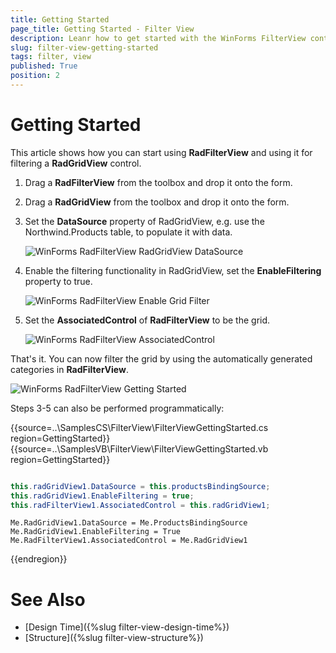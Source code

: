 ```yaml
---
title: Getting Started
page_title: Getting Started - Filter View
description: Leanr how to get started with the WinForms FilterView control.  
slug: filter-view-getting-started
tags: filter, view
published: True
position: 2  
---
```


# Getting Started

This article shows how you can start using **RadFilterView** and using it for filtering a **RadGridView** control.

1. Drag a **RadFilterView** from the toolbox and drop it onto the form.

2. Drag a **RadGridView** from the toolbox and drop it onto the form.

3. Set the **DataSource** property of RadGridView, e.g. use the Northwind.Products table, to populate it with data. 

	![WinForms RadFilterView RadGridView DataSource](images/filter-view-getting-started002.png)

4. Enable the filtering functionality in RadGridView, set the **EnableFiltering** property to true.

	![WinForms RadFilterView Enable Grid Filter](images/filter-view-getting-started003.png)

5. Set the **AssociatedControl** of **RadFilterView** to be the grid.

	![WinForms RadFilterView AssociatedControl](images/filter-view-getting-started004.png)

That's it. You can now filter the grid by using the automatically generated categories in **RadFilterView**. 

![WinForms RadFilterView Getting Started](images/filter-view-getting-started001.gif)

Steps 3-5 can also be performed programmatically:

{{source=..\SamplesCS\FilterView\FilterViewGettingStarted.cs region=GettingStarted}} 
{{source=..\SamplesVB\FilterView\FilterViewGettingStarted.vb region=GettingStarted}} 

````C#

this.radGridView1.DataSource = this.productsBindingSource;
this.radGridView1.EnableFiltering = true;
this.radFilterView1.AssociatedControl = this.radGridView1;

````
````VB.NET
Me.RadGridView1.DataSource = Me.ProductsBindingSource
Me.RadGridView1.EnableFiltering = True
Me.RadFilterView1.AssociatedControl = Me.RadGridView1

````

{{endregion}}  

 
# See Also

* [Design Time]({%slug filter-view-design-time%})
* [Structure]({%slug filter-view-structure%})
 
        
